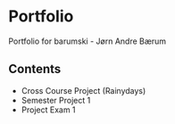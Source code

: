 # Portfolio
Portfolio for barumski - Jørn Andre Bærum

## Contents

- Cross Course Project (Rainydays)
- Semester Project 1
- Project Exam 1
